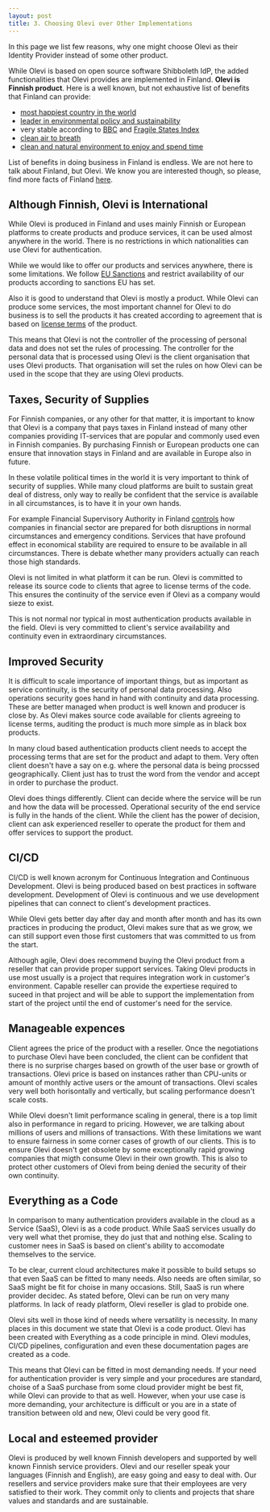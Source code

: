 ```yaml
---
layout: post
title: 3. Choosing Olevi over Other Implementations
---
```

In this page we list few reasons, why one might choose Olevi as their Identity Provider instead of some other product.

While Olevi is based on open source software Shibboleth IdP, the added functionalities that Olevi provides are implemented in Finland. **Olevi is Finnish product**. Here is a well known, but not exhaustive list of benefits that Finland can provide:

* [most happiest country in the world](https://www.bbc.com/news/world-europe-56457295)
* [leader in environmental policy and sustainability](https://www.oecd.org/environment/country-reviews/oecd-environmental-performance-reviews-finland-2021-d73547b7-en.htm)
* very stable according to [BBC](https://www.bbc.com/news/world-europe-17288360) and [Fragile States Index](https://toolbox.finland.fi/life-society/country-ranking-stable-nation/)
* [clean air to breath](https://www.visitfinland.com/en/articles/finnish-air-and-benefits/)
* [clean and natural environment to enjoy and spend time](https://www.nationalparks.fi)

List of benefits in doing business in Finland is endless. We are not here to talk about Finland, but Olevi. We know you are interested though, so please, find more facts of Finland [here](https://toolbox.finland.fi).

## Although Finnish, Olevi is International

While Olevi is produced in Finland and uses mainly Finnish or European platforms to create products and produce services, it can be used almost anywhere in the world. There is no restrictions in which nationalities can use Olevi for authentication.

While we would like to offer our products and services anywhere, there is some limitations. We follow [EU Sanctions](https://finance.ec.europa.eu/eu-and-world/sanctions-restrictive-measures/overview-sanctions-and-related-resources_en) and restrict availability of our products according to sanctions EU has set.

Also it is good to understand that Olevi is mostly a product. While Olevi can produce some services, the most important channel for Olevi to do business is to sell the products it has created according to agreement that is based on [license terms](https://www.olevi.fi/Olevi-License-Terms.md) of the product.

This means that Olevi is not the controller of the processing of personal data and does not set the rules of processing. The controller for the personal data that is processed using Olevi is the client organisation that uses Olevi products. That organisation will set the rules on how Olevi can be used in the scope that they are using Olevi products.


## Taxes, Security of Supplies 

For Finnish companies, or any other for that matter, it is important to know that Olevi is a company that pays taxes in Finland instead of many other companies providing IT-services that are popular and commonly used even in Finnish companies. By purchasing Finnish or European products one can ensure that innovation stays in Finland and are available in Europe also in future.

In these volatile political times in the world it is very important to think of security of supplies. While many cloud platforms are built to sustain great deal of distress, only way to really be confident that the service is available in all circumstances, is to have it in your own hands.

For example Financial Supervisory Authority in Finland [controls](https://www.finanssivalvonta.fi/en/regulation/preparedness/) how companies in financial sector are prepared for both disruptions in normal circumstances and emergency conditions. Services that have profound effect in economical stability are required to ensure to be available in all circumstances. There is debate whether many providers actually can reach those high standards.

Olevi is not limited in what platform it can be run. Olevi is committed to release its source code to clients that agree to license terms of the code. This ensures the continuity of the service even if Olevi as a company would sieze to exist.

This is not normal nor typical in most authentication products available in the field. Olevi is very committed to client's service availability and continuity even in extraordinary circumstances.

## Improved Security

It is difficult to scale importance of important things, but as important as service continuity, is the security of personal data processing. Also operations security goes hand in hand with continuity and data processing. These are better managed when product is well known and producer is close by. As Olevi makes source code available for clients agreeing to license terms, auditing the product is much more simple as in black box products.

In many cloud based authentication products client needs to accept the processing terms that are set for the product and adapt to them. Very often client doesn't have a say on e.g. where the personal data is being procssed geographically. Client just has to trust the word from the vendor and accept in order to purchase the product.

Olevi does things differently. Client can decide where the service will be run and how the data will be processed. Operational security of the end service is fully in the hands of the client. While the client has the power of decision, client can ask experienced reseller to operate the product for them and offer services to support the product.

## CI/CD

CI/CD is well known acronym for Continuous Integration and Continuous Development. Olevi is being produced based on best practices in software development. Development of Olevi is continuous and we use development pipelines that can connect to client's development practices.

While Olevi gets better day after day and month after month and has its own practices in producing the product, Olevi makes sure that as we grow, we can still support even those first customers that was committed to us from the start.

Although agile, Olevi does recommend buying the Olevi product from a reseller that can provide proper support services. Taking Olevi products in use most usually is a project that requires integration work in customer's environment. Capable reseller can provide the expertiese required to suceed in that project and will be able to support the implementation from start of the project until the end of customer's need for the service.

## Manageable expences

Client agrees the price of the product with a reseller. Once the negotiations to purchase Olevi have been concluded, the client can be confident that there is no surprise charges based on growth of the user base or growth of transactions. Olevi price is based on instances rather than CPU-units or amount of monthly active users or the amount of transactions. Olevi scales very well both horisontally and vertically, but scaling performance doesn't scale costs.

While Olevi doesn't limit performance scaling in general, there is a top limit also in performance in regard to pricing. However, we are talking about millions of users and millions of transactions. With these limitations we want to ensure fairness in some corner cases of growth of our clients. This is to ensure Olevi doesn't get obsolete by some exceptionally rapid growing companies that migth consume Olevi in their own growth. This is also to protect other customers of Olevi from being denied the security of their own continuity.

## Everything as a Code

In comparison to many authentication providers available in the cloud as a Service (SaaS), Olevi is as a code product. While SaaS services usually do very well what thet promise, they do just that and nothing else. Scaling to customer nees in SaaS is based on client's ability to accomodate themselves to the service. 

To be clear, current cloud architectures make it possible to build setups so that even SaaS can be fitted to many needs. Also needs are often similar, so SaaS might be fit for choise in many occasions. Still, SaaS is run where provider decidec. As stated before, Olevi can be run on very many platforms. In lack of ready platform, Olevi reseller is glad to probide one.

Olevi sits well in those kind of needs where versatility is necessity. In many places in this document we state that Olevi is a code product. Olevi has been created with Everything as a code principle in mind. Olevi modules, CI/CD pipelines, configuration and even these documentation pages are created as a code.

This means that Olevi can be fitted in most demanding needs. If your need for authentication provider is very simple and your procedures are standard, choise of a SaaS purchase from some cloud provider might be best fit, while Olevi can provide to that as well. However, when your use case is more demanding, your architecture is difficult or you are in a state of transition between old and new, Olevi could be very good fit.

## Local and esteemed provider

Olevi is produced by well known Finnish developers and supported by well known Finnish service providers. Olevi and our reseller speak your languages (Finnish and English), are easy going and easy to deal with. Our resellers and service providers make sure that their employees are very satisfied to their work. They commit only to clients and projects that share values and standards and are sustainable.
